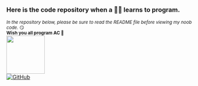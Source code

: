 ### Here is the code repository when a 🥦🐔 learns to program.
<sub>*In the repository below, please be sure to read the README file before viewing my noob code.* 😏</sub>
<br/>
**<sup>Wish you all program AC 🎉</sup>**
</br>
<img src="https://www.emojidaquan.com/Uploads/image/202105/1621219923545111.gif" width="100" height="100" alt=""/></br>
<a href="https://gitter.im/SeeChen">![GitHub](https://img.shields.io/badge/CHAT-GITTER-FF5CF7)</a>
